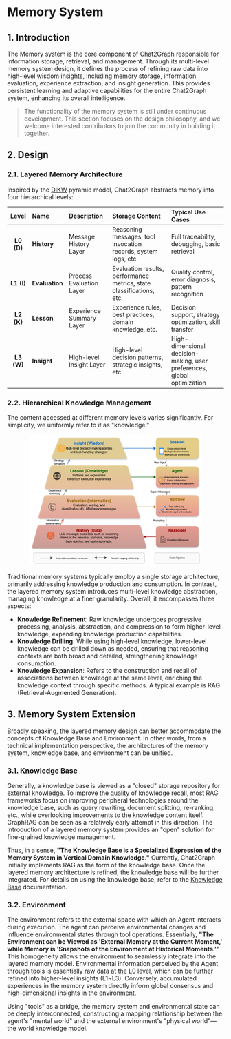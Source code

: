 # Memory System

## 1. Introduction

The Memory system is the core component of Chat2Graph responsible for information storage, retrieval, and management. Through its multi-level memory system design, it defines the process of refining raw data into high-level wisdom insights, including memory storage, information evaluation, experience extraction, and insight generation. This provides persistent learning and adaptive capabilities for the entire Chat2Graph system, enhancing its overall intelligence.

> The functionality of the memory system is still under continuous development. This section focuses on the design philosophy, and we welcome interested contributors to join the community in building it together.

## 2. Design

### 2.1. Layered Memory Architecture

Inspired by the [DIKW](https://en.wikipedia.org/wiki/DIKW_pyramid) pyramid model, Chat2Graph abstracts memory into four hierarchical levels:

| Level | Name          | Description                                                                 | Storage Content                                      | Typical Use Cases                                     |
|:-----:|:--------------|:----------------------------------------------------------------------------|:-----------------------------------------------------|:------------------------------------------------------|
| **L0 (D)** | **History**   | Message History Layer                                                      | Reasoning messages, tool invocation records, system logs, etc. | Full traceability, debugging, basic retrieval         |
| **L1 (I)** | **Evaluation**| Process Evaluation Layer                                                   | Evaluation results, performance metrics, state classifications, etc. | Quality control, error diagnosis, pattern recognition |
| **L2 (K)** | **Lesson**    | Experience Summary Layer                                                   | Experience rules, best practices, domain knowledge, etc. | Decision support, strategy optimization, skill transfer |
| **L3 (W)** | **Insight**   | High-level Insight Layer                                        | High-level decision patterns, strategic insights, etc. | High-dimensional decision-making, user preferences, global optimization |

### 2.2. Hierarchical Knowledge Management

The content accessed at different memory levels varies significantly. For simplicity, we uniformly refer to it as "knowledge."

<div style="text-align: center;">
  <img src="../../asset/image/memory-arch.png" alt="memory-architecture" width="80%">
</div>

Traditional memory systems typically employ a single storage architecture, primarily addressing knowledge production and consumption. In contrast, the layered memory system introduces multi-level knowledge abstraction, managing knowledge at a finer granularity. Overall, it encompasses three aspects:

* **Knowledge Refinement**: Raw knowledge undergoes progressive processing, analysis, abstraction, and compression to form higher-level knowledge, expanding knowledge production capabilities.
* **Knowledge Drilling**: While using high-level knowledge, lower-level knowledge can be drilled down as needed, ensuring that reasoning contexts are both broad and detailed, strengthening knowledge consumption.
* **Knowledge Expansion**: Refers to the construction and recall of associations between knowledge at the same level, enriching the knowledge context through specific methods. A typical example is RAG (Retrieval-Augmented Generation).

## 3. Memory System Extension

Broadly speaking, the layered memory design can better accommodate the concepts of Knowledge Base and Environment. In other words, from a technical implementation perspective, the architectures of the memory system, knowledge base, and environment can be unified.

### 3.1. Knowledge Base

Generally, a knowledge base is viewed as a "closed" storage repository for external knowledge. To improve the quality of knowledge recall, most RAG frameworks focus on improving peripheral technologies around the knowledge base, such as query rewriting, document splitting, re-ranking, etc., while overlooking improvements to the knowledge content itself. GraphRAG can be seen as a relatively early attempt in this direction. The introduction of a layered memory system provides an "open" solution for fine-grained knowledge management.

Thus, in a sense, **"The Knowledge Base is a Specialized Expression of the Memory System in Vertical Domain Knowledge."** Currently, Chat2Graph initially implements RAG as the form of the knowledge base. Once the layered memory architecture is refined, the knowledge base will be further integrated. For details on using the knowledge base, refer to the [Knowledge Base](../cookbook/knowledgebase.md) documentation.

### 3.2. Environment

The environment refers to the external space with which an Agent interacts during execution. The agent can perceive environmental changes and influence environmental states through tool operations. Essentially, **"The Environment can be Viewed as 'External Memory at the Current Moment,' while Memory is 'Snapshots of the Environment at Historical Moments.'"** This homogeneity allows the environment to seamlessly integrate into the layered memory model. Environmental information perceived by the Agent through tools is essentially raw data at the L0 level, which can be further refined into higher-level insights (L1~L3). Conversely, accumulated experiences in the memory system directly inform global consensus and high-dimensional insights in the environment. 

Using "tools" as a bridge, the memory system and environmental state can be deeply interconnected, constructing a mapping relationship between the agent's "mental world" and the external environment's "physical world"—the world knowledge model.